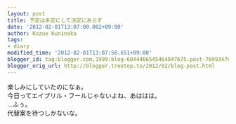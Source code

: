 ```yaml
---
layout: post
title: 予定は未定にして決定にあらず
date: '2012-02-01T13:07:00.002+09:00'
author: Kozue Kuninaka
tags:
- diary
modified_time: '2012-02-01T13:07:58.651+09:00'
blogger_id: tag:blogger.com,1999:blog-6044466545464047675.post-769934763841708274
blogger_orig_url: http://blogger.treetop.to/2012/02/blog-post.html
---
```


楽しみにしていたのになぁ。<br />今日ってエイプリル・フールじゃないよね、あははは。<br />…ふぅ。<br />代替案を待つしかないな。